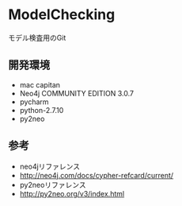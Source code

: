 # ModelChecking
モデル検査用のGit
  
## 開発環境
- mac capitan  
- Neo4j COMMUNITY EDITION 3.0.7
- pycharm  
 - python-2.7.10  
 - py2neo  

## 参考
- neo4jリファレンス  
 - http://neo4j.com/docs/cypher-refcard/current/  
- py2neoリファレンス  
 - http://py2neo.org/v3/index.html
